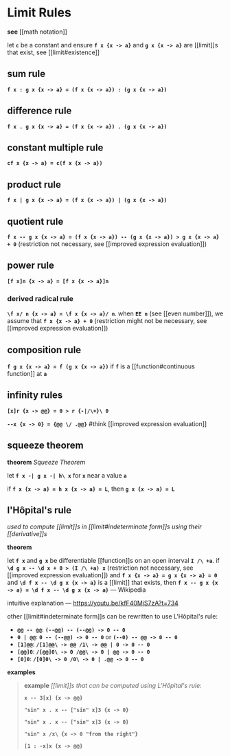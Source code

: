# Limit Rules

**see** [[math notation]]

let **`c`** be a constant and ensure **`f x {x -> a}`** and **`g x {x -> a}`** are [[limit]]s that exist, see [[limit#existence]]

## sum rule

**`f x : g x {x -> a} = (f x {x -> a}) : (g x {x -> a})`**

## difference rule

**`f x . g x {x -> a} = (f x {x -> a}) . (g x {x -> a})`**

## constant multiple rule

**`cf x {x -> a} = c(f x {x -> a})`**

## product rule

**`f x | g x {x -> a} = (f x {x -> a}) | (g x {x -> a})`**

## quotient rule

**`f x -- g x {x -> a} = (f x {x -> a}) -- (g x {x -> a}) > g x {x -> a} + 0`** (restriction not necessary, see [[improved expression evaluation]])

## power rule

**`[f x]n {x -> a} = [f x {x -> a}]n`**

### derived radical rule

**`\f x/ n {x -> a} = \f x {x -> a}/ n`**. when **`EE n`** (see [[even number]]), we assume that **`f x {x -> a} + 0`** (restriction might not be necessary, see [[improved expression evaluation]])

## composition rule

**`f g x {x -> a} = f (g x {x -> a})`** if **`f`** is a [[function#continuous function]] at **`a`**

## infinity rules

**`[x]r {x -> @@} = 0 > r {-|/\+}\ 0`**

**`--x {x -> 0} = {@@ \/ .@@}`** #think [[improved expression evaluation]]

## squeeze theorem

**theorem** _Squeeze Theorem_

let **`f x -| g x -| h\ x`** for **`x`** near a value **`a`**

if **`f x {x -> a} = h x {x -> a} = L`**, then **`g x {x -> a} = L`**

## l'Hôpital's rule

_used to compute [[limit]]s in [[limit#indeterminate form]]s using their [[derivative]]s_

**theorem**

let **`f x`** and **`g x`** be differentiable [[function]]s on an open interval **`I /\ +a`**. if **`\d g x -- \d x + 0 > (I /\ +a) x`** (restriction not necessary, see [[improved expression evaluation]]) and **`f x {x -> a} = g x {x -> a} = 0`** and **`\d f x -- \d g x {x -> a}`** is a [[limit]] that exists, then **`f x -- g x {x -> a} = \d f x -- \d g x {x -> a}`** &mdash; Wikipedia

intuitive explanation &mdash; <https://youtu.be/kfF40MiS7zA?t=734>

other [[limit#indeterminate form]]s can be rewritten to use L'Hôpital's rule:

- **`@@ -- @@`**: **`(--@@) -- (--@@) -> 0 -- 0`**
- **`0 | @@`**: **`0 -- (--@@) -> 0 -- 0`** or **`(--0) -- @@ -> 0 -- 0`**
- **`[1]@@`**: **`/[1]@@\ -> @@ /1\ -> @@ | 0 -> 0 -- 0`**
- **`[@@]0`**: **`/[@@]0\ -> 0 /@@\ -> 0 | @@ -> 0 -- 0`**
- **`[0]0`**: **`/[0]0\ -> 0 /0\ -> 0 | .@@ -> 0 -- 0`**

**examples**

> **example** _[[limit]]s that can be computed using L'Hôpital's rule_:
>
> **`x -- 3[x] {x -> @@}`**
>
> **`"sin" x . x -- ["sin" x]3 {x -> 0}`**
>
> **`"sin" x . x -- ["sin" x]3 {x -> 0}`**
>
> **`"sin" x /x\ {x -> 0 "from the right"}`**
>
> **`[1 : -x]x {x -> @@}`**
